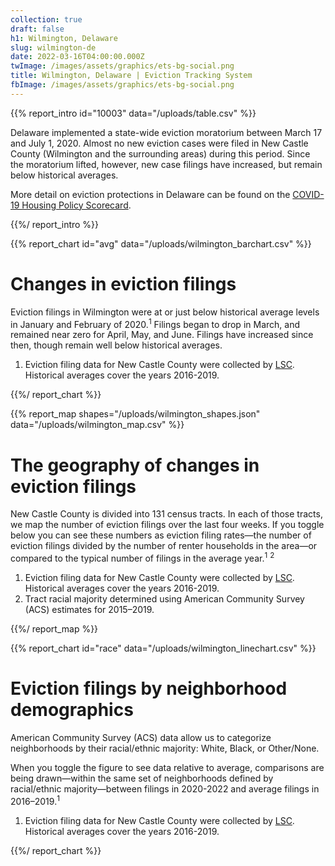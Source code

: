 ```yaml
---
collection: true
draft: false
h1: Wilmington, Delaware
slug: wilmington-de
date: 2022-03-16T04:00:00.000Z
twImage: /images/assets/graphics/ets-bg-social.png
title: Wilmington, Delaware | Eviction Tracking System
fbImage: /images/assets/graphics/ets-bg-social.png
---
```


{{% report_intro id="10003" data="/uploads/table.csv" %}}









Delaware implemented a state-wide eviction moratorium between March 17 and July 1, 2020. Almost no new eviction cases were filed in New Castle County (Wilmington and the surrounding areas) during this period. Since the moratorium lifted, however, new case filings have increased, but remain below historical averages.

More detail on eviction protections in Delaware can be found on the [COVID-19 Housing Policy Scorecard](https://evictionlab.org/covid-policy-scorecard/de/).









{{%/ report_intro %}}



{{% report_chart id="avg" data="/uploads/wilmington_barchart.csv" %}}





# Changes in eviction filings

Eviction filings in Wilmington were at or just below historical average levels in January and February of 2020.<sup>1</sup> Filings began to drop in March, and remained near zero for April, May, and June. Filings have increased since then, though remain well below historical averages.

1. Eviction filing data for New Castle County were collected by [LSC](https://www.lsc.gov/). Historical averages cover the years 2016-2019.





{{%/ report_chart %}}



{{% report_map shapes="/uploads/wilmington_shapes.json" data="/uploads/wilmington_map.csv" %}}



# The geography of changes in eviction filings

New Castle County is divided into 131 census tracts. In each of those tracts, we map the number of eviction filings over the last four weeks. If you toggle below you can see these numbers as eviction filing rates—the number of eviction filings divided by the number of renter households in the area—or compared to the typical number of filings in the average year.<sup>1</sup> <sup>2</sup>

1. Eviction filing data for New Castle County were collected by [LSC](https://www.lsc.gov/). Historical averages cover the years 2016-2019.
2. Tract racial majority determined using American Community Survey (ACS) estimates for 2015–2019.



{{%/ report_map %}}



{{% report_chart id="race" data="/uploads/wilmington_linechart.csv" %}}

# Eviction filings by neighborhood demographics

American Community Survey (ACS) data allow us to categorize neighborhoods by their racial/ethnic majority: White, Black, or Other/None. 

When you toggle the figure to see data relative to average, comparisons are being drawn—within the same set of neighborhoods defined by racial/ethnic majority—between filings in 2020-2022 and average filings in 2016–2019.<sup>1</sup>

1. Eviction filing data for New Castle County were collected by [LSC](https://www.lsc.gov/). Historical averages cover the years 2016-2019.

{{%/ report_chart %}}